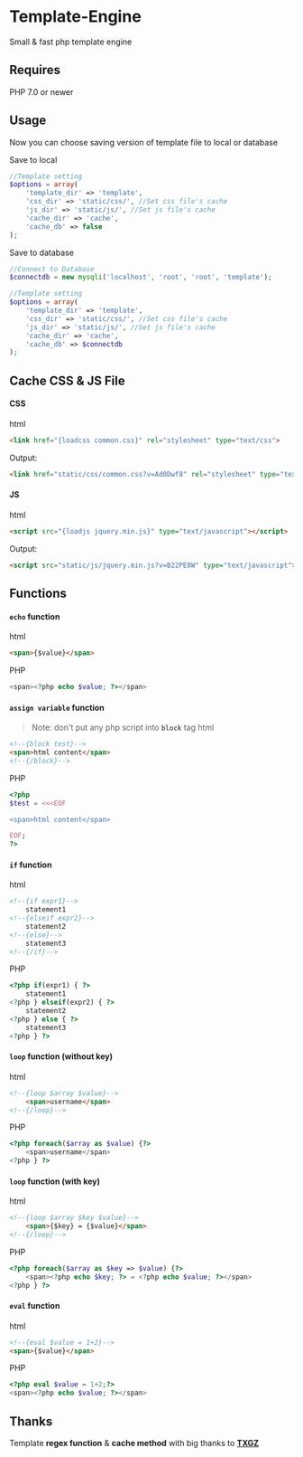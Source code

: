 # Template-Engine
Small &amp; fast php template engine

## Requires
PHP 7.0 or newer

## Usage
Now you can choose saving version of template file to local or database  

Save to local
```php
//Template setting
$options = array(
    'template_dir' => 'template',
    'css_dir' => 'static/css/', //Set css file's cache
    'js_dir' => 'static/js/', //Set js file's cache
    'cache_dir' => 'cache',
    'cache_db' => false
);
```
Save to database
```php
//Connect to Database
$connectdb = new mysqli('localhost', 'root', 'root', 'template');

//Template setting
$options = array(
    'template_dir' => 'template',
    'css_dir' => 'static/css/', //Set css file's cache
    'js_dir' => 'static/js/', //Set js file's cache
    'cache_dir' => 'cache',
    'cache_db' => $connectdb
);
```
## Cache CSS &amp; JS File
#### CSS
html
```html
<link href="{loadcss common.css}" rel="stylesheet" type="text/css">
```
Output:
```html
<link href="static/css/common.css?v=Ad0Dwf8" rel="stylesheet" type="text/css">
```

#### JS
html
```html
<script src="{loadjs jquery.min.js}" type="text/javascript"></script>
```
Output:
```html
<script src="static/js/jquery.min.js?v=B22PE8W" type="text/javascript"></script>
```

## Functions
#### **`echo`** function
html
```html
<span>{$value}</span>
```
PHP
```php
<span><?php echo $value; ?></span>
```

#### **`assign variable`** function
>Note: don't put any php script into **`block`** tag
html
```html
<!--{block test}-->
<span>html content</span>
<!--{/block}-->
```
PHP
```php
<?php
$test = <<<EOF

<span>html content</span>

EOF;
?>
```

#### **`if`** function
html
```html
<!--{if expr1}-->
    statement1
<!--{elseif expr2}-->
    statement2
<!--{else}-->
    statement3
<!--{/if}-->
```
PHP
```php
<?php if(expr1) { ?>
    statement1
<?php } elseif(expr2) { ?>
    statement2
<?php } else { ?>
    statement3
<?php } ?>
```

#### **`loop`** function (without key)
html
```html
<!--{loop $array $value}-->
    <span>username</span>
<!--{/loop}-->
```
PHP
```php
<?php foreach($array as $value) {?>
    <span>username</span>
<?php } ?>
```

#### **`loop`** function (with key)
html
```html
<!--{loop $array $key $value}-->
    <span>{$key} = {$value}</span>
<!--{/loop}-->
```
PHP
```php
<?php foreach($array as $key => $value) {?>
    <span><?php echo $key; ?> = <?php echo $value; ?></span>
<?php } ?>
```

#### **`eval`** function
html
```html
<!--{eval $value = 1+2}-->
<span>{$value}</span>
```
PHP
```php
<?php eval $value = 1+2;?>
<span><?php echo $value; ?></span>
```

## Thanks
Template **regex function** &amp; **cache method** with big thanks to **[TXGZ](https://github.com/txgz999)**
